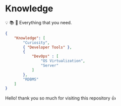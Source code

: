 # Knowledge

:bulb: :books: :telescope: Everything that you need.

```json
{
    "Knowledge": [
        "Curiosity",
        { "Developer Tools" }, 
        {
            "DevOps" : [
                "OS Virtualization",
                "Server"
            ]
        },
        "RDBMS"
    ]
}
```

Hello! thank you so much for visiting this repository :+1:
